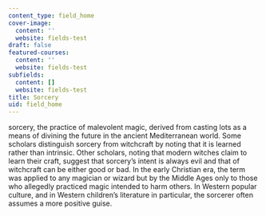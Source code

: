 ```yaml
---
content_type: field_home
cover-image:
  content: ''
  website: fields-test
draft: false
featured-courses:
  content: ''
  website: fields-test
subfields:
  content: []
  website: fields-test
title: Sorcery
uid: field_home
---
```

sorcery, the practice of malevolent magic, derived from casting lots as a means of divining the future in the ancient Mediterranean world. Some scholars distinguish sorcery from witchcraft by noting that it is learned rather than intrinsic. Other scholars, noting that modern witches claim to learn their craft, suggest that sorcery’s intent is always evil and that of witchcraft can be either good or bad. In the early Christian era, the term was applied to any magician or wizard but by the Middle Ages only to those who allegedly practiced magic intended to harm others. In Western popular culture, and in Western children’s literature in particular, the sorcerer often assumes a more positive guise.